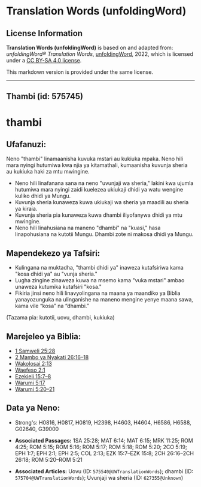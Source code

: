 # Translation Words (unfoldingWord)

## License Information

**Translation Words (unfoldingWord)** is based on and adapted from: _unfoldingWord® Translation Words_, [unfoldingWord](https://unfoldingword.org/utw), 2022, which is licensed under a [CC BY-SA 4.0 license](https://creativecommons.org/licenses/by-sa/4.0/legalcode.en).

This markdown version is provided under the same license.



--------------------------------

## Thambi (id: 575745)

thambi
======

Ufafanuzi:
----------

Neno "thambi" linamaanisha kuvuka mstari au kukiuka mpaka. Neno hili mara nyingi hutumiwa kwa njia ya kitamathali, kumaanisha kuvunja sheria au kukiuka haki za mtu mwingine.

* Neno hili linafanana sana na neno "uvunjaji wa sheria," lakini kwa ujumla hutumiwa mara nyingi zaidi kuelezea ukiukaji dhidi ya watu wengine kuliko dhidi ya Mungu.
* Kuvunja sheria kunaweza kuwa ukiukaji wa sheria ya maadili au sheria ya kiraia.
* Kuvunja sheria pia kunaweza kuwa dhambi iliyofanywa dhidi ya mtu mwingine.
* Neno hili linahusiana na maneno "dhambi" na "kuasi," hasa linapohusiana na kutotii Mungu. Dhambi zote ni makosa dhidi ya Mungu.

Mapendekezo ya Tafsiri:
-----------------------

* Kulingana na muktadha, "thambi dhidi ya" inaweza kutafsiriwa kama "kosa dhidi ya" au "vunja sheria."
* Lugha zingine zinaweza kuwa na msemo kama "vuka mstari" ambao unaweza kutumika kutafsiri "kosa."
* Fikiria jinsi neno hili linavyolingana na maana ya maandiko ya Biblia yanayozunguka na ulinganishe na maneno mengine yenye maana sawa, kama vile “kosa” na “dhambi.”

(Tazama pia: kutotii, uovu, dhambi, kukiuka)

Marejeleo ya Biblia:
--------------------

* [1 Samweli 25:28](https://ref.ly/1Sam25:28)
* [2 Mambo ya Nyakati 26:16–18](https://ref.ly/2Chr26:16-2Chr26:18)
* [Wakolosai 2:13](https://ref.ly/Col2:13)
* [Waefeso 2:1](https://ref.ly/Eph2:1)
* [Ezekieli 15:7–8](https://ref.ly/Ezek15:7-Ezek15:8)
* [Warumi 5:17](https://ref.ly/Rom5:17)
* [Warumi 5:20–21](https://ref.ly/Rom5:20-Rom5:21)

Data ya Neno:
-------------

* Strong's: H0816, H0817, H0819, H2398, H4603, H4604, H6586, H6588, G02640, G39000

* **Associated Passages:** 1SA 25:28; MAT 6:14; MAT 6:15; MRK 11:25; ROM 4:25; ROM 5:15; ROM 5:16; ROM 5:17; ROM 5:18; ROM 5:20; 2CO 5:19; EPH 1:7; EPH 2:1; EPH 2:5; COL 2:13; EZK 15:7–EZK 15:8; 2CH 26:16–2CH 26:18; ROM 5:20–ROM 5:21
* **Associated Articles:** Uovu (ID: `575540@UWTranslationWords`); dhambi (ID: `575704@UWTranslationWords`); Uvunjaji wa sheria (ID: `627355@Unknown`)


